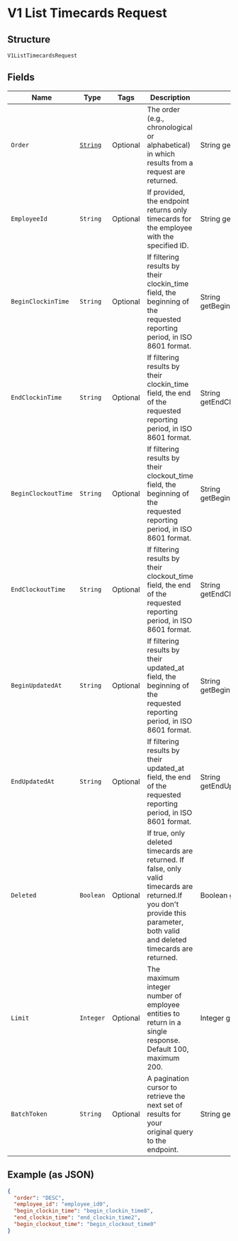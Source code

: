 
# V1 List Timecards Request

## Structure

`V1ListTimecardsRequest`

## Fields

| Name | Type | Tags | Description | Getter |
|  --- | --- | --- | --- | --- |
| `Order` | [`String`](/doc/models/sort-order.md) | Optional | The order (e.g., chronological or alphabetical) in which results from a request are returned. | String getOrder() |
| `EmployeeId` | `String` | Optional | If provided, the endpoint returns only timecards for the employee with the specified ID. | String getEmployeeId() |
| `BeginClockinTime` | `String` | Optional | If filtering results by their clockin_time field, the beginning of the requested reporting period, in ISO 8601 format. | String getBeginClockinTime() |
| `EndClockinTime` | `String` | Optional | If filtering results by their clockin_time field, the end of the requested reporting period, in ISO 8601 format. | String getEndClockinTime() |
| `BeginClockoutTime` | `String` | Optional | If filtering results by their clockout_time field, the beginning of the requested reporting period, in ISO 8601 format. | String getBeginClockoutTime() |
| `EndClockoutTime` | `String` | Optional | If filtering results by their clockout_time field, the end of the requested reporting period, in ISO 8601 format. | String getEndClockoutTime() |
| `BeginUpdatedAt` | `String` | Optional | If filtering results by their updated_at field, the beginning of the requested reporting period, in ISO 8601 format. | String getBeginUpdatedAt() |
| `EndUpdatedAt` | `String` | Optional | If filtering results by their updated_at field, the end of the requested reporting period, in ISO 8601 format. | String getEndUpdatedAt() |
| `Deleted` | `Boolean` | Optional | If true, only deleted timecards are returned. If false, only valid timecards are returned.If you don't provide this parameter, both valid and deleted timecards are returned. | Boolean getDeleted() |
| `Limit` | `Integer` | Optional | The maximum integer number of employee entities to return in a single response. Default 100, maximum 200. | Integer getLimit() |
| `BatchToken` | `String` | Optional | A pagination cursor to retrieve the next set of results for your<br>original query to the endpoint. | String getBatchToken() |

## Example (as JSON)

```json
{
  "order": "DESC",
  "employee_id": "employee_id0",
  "begin_clockin_time": "begin_clockin_time8",
  "end_clockin_time": "end_clockin_time2",
  "begin_clockout_time": "begin_clockout_time0"
}
```

